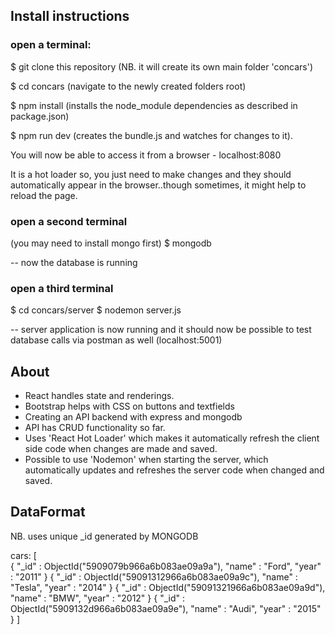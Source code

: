 ## Install instructions

### open a terminal:

$ git clone this repository  (NB. it will create its own main folder 'concars')

$ cd concars  (navigate to the newly created folders root)

$ npm install (installs the node_module dependencies as described in package.json)

$ npm run dev (creates the bundle.js and watches for changes to it). 

You will now be able to access it from a browser -  localhost:8080

It is a hot loader so, you just need to make changes and they should automatically appear in the browser..though sometimes, it might help to reload the page.


### open a second terminal
(you may need to install mongo first)
$ mongodb

-- now the database is running


### open a third terminal
$ cd concars/server
$ nodemon server.js

-- server application is now running and it should now be possible to test database calls via postman as well (localhost:5001) 



## About
- React handles state and renderings.
- Bootstrap helps with CSS on buttons and textfields
- Creating an API backend with express and mongodb 
- API has CRUD functionality so far. 
- Uses 'React Hot Loader' which makes it automatically refresh the client side code when changes are made and saved.
- Possible to use 'Nodemon' when starting the server, which automatically updates and refreshes the server code when changed and saved.




## DataFormat

NB. uses unique _id generated by MONGODB

cars:   [  
{ "_id" : ObjectId("5909079b966a6b083ae09a9a"), "name" : "Ford", "year" : "2011" }
{ "_id" : ObjectId("59091312966a6b083ae09a9c"), "name" : "Tesla", "year" : "2014" }
{ "_id" : ObjectId("59091321966a6b083ae09a9d"), "name" : "BMW", "year" : "2012" }
{ "_id" : ObjectId("5909132d966a6b083ae09a9e"), "name" : "Audi", "year" : "2015" }
]



